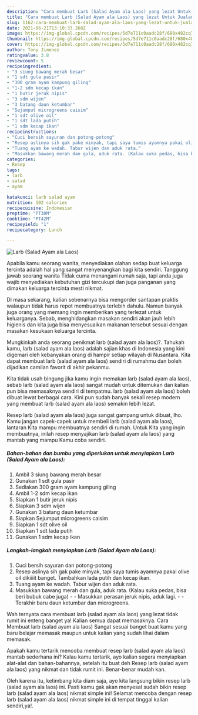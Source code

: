 ```yaml
---
description: "Cara membuat Larb (Salad Ayam ala Laos) yang lezat Untuk Jualan"
title: "Cara membuat Larb (Salad Ayam ala Laos) yang lezat Untuk Jualan"
slug: 1162-cara-membuat-larb-salad-ayam-ala-laos-yang-lezat-untuk-jualan
date: 2021-06-21T13:10:33.268Z
image: https://img-global.cpcdn.com/recipes/5d7e711c0aadc28f/680x482cq70/larb-salad-ayam-ala-laos-foto-resep-utama.jpg
thumbnail: https://img-global.cpcdn.com/recipes/5d7e711c0aadc28f/680x482cq70/larb-salad-ayam-ala-laos-foto-resep-utama.jpg
cover: https://img-global.cpcdn.com/recipes/5d7e711c0aadc28f/680x482cq70/larb-salad-ayam-ala-laos-foto-resep-utama.jpg
author: Tony Jimenez
ratingvalue: 3.8
reviewcount: 5
recipeingredient:
- "3 siung bawang merah besar"
- "1 sdt gula pasir"
- "300 gram ayam kampung giling"
- "1-2 sdm kecap ikan"
- "1 butir jeruk nipis"
- "3 sdm wijen"
- "3 batang daun ketumbar"
- "Sejumput microgreens caisim"
- "1 sdt olive oil"
- "1 sdt lada putih"
- "1 sdm kecap ikan"
recipeinstructions:
- "Cuci bersih sayuran dan potong-potong"
- "Resep aslinya sih gak pake minyak, tapi saya tumis ayamnya pakai olive oil dikiiiit banget. Tambahkan lada putih dan kecap ikan."
- "Tuang ayam ke wadah. Tabur wijen dan aduk rata."
- "Masukkan bawang merah dan gula, aduk rata. (Kalau suka pedas, bisa beri bubuk cabe juga)  Masukkan perasan jeruk nipis, aduk lagi.  Terakhir baru daun ketumbar dan microgreens."
categories:
- Resep
tags:
- larb
- salad
- ayam

katakunci: larb salad ayam 
nutrition: 102 calories
recipecuisine: Indonesian
preptime: "PT30M"
cooktime: "PT42M"
recipeyield: "1"
recipecategory: Lunch

---
```



![Larb (Salad Ayam ala Laos)](https://img-global.cpcdn.com/recipes/5d7e711c0aadc28f/680x482cq70/larb-salad-ayam-ala-laos-foto-resep-utama.jpg)

Apabila kamu seorang wanita, menyediakan olahan sedap buat keluarga tercinta adalah hal yang sangat menyenangkan bagi kita sendiri. Tanggung jawab seorang  wanita Tidak cuma menangani rumah saja, tapi anda juga wajib menyediakan kebutuhan gizi tercukupi dan juga panganan yang dimakan keluarga tercinta mesti nikmat.

Di masa  sekarang, kalian sebenarnya bisa mengorder santapan praktis walaupun tidak harus repot membuatnya terlebih dahulu. Namun banyak juga orang yang memang ingin memberikan yang terlezat untuk keluarganya. Sebab, menghidangkan masakan sendiri akan jauh lebih higienis dan kita juga bisa menyesuaikan makanan tersebut sesuai dengan masakan kesukaan keluarga tercinta. 



Mungkinkah anda seorang penikmat larb (salad ayam ala laos)?. Tahukah kamu, larb (salad ayam ala laos) adalah sajian khas di Indonesia yang kini digemari oleh kebanyakan orang di hampir setiap wilayah di Nusantara. Kita dapat membuat larb (salad ayam ala laos) sendiri di rumahmu dan boleh dijadikan camilan favorit di akhir pekanmu.

Kita tidak usah bingung jika kamu ingin memakan larb (salad ayam ala laos), sebab larb (salad ayam ala laos) sangat mudah untuk ditemukan dan kalian pun bisa memasaknya sendiri di tempatmu. larb (salad ayam ala laos) boleh dibuat lewat berbagai cara. Kini pun sudah banyak sekali resep modern yang membuat larb (salad ayam ala laos) semakin lebih lezat.

Resep larb (salad ayam ala laos) juga sangat gampang untuk dibuat, lho. Kamu jangan capek-capek untuk membeli larb (salad ayam ala laos), lantaran Kita mampu membuatnya sendiri di rumah. Untuk Kita yang ingin membuatnya, inilah resep menyajikan larb (salad ayam ala laos) yang mantab yang mampu Kamu coba sendiri.

<!--inarticleads1-->

##### Bahan-bahan dan bumbu yang diperlukan untuk menyiapkan Larb (Salad Ayam ala Laos):

1. Ambil 3 siung bawang merah besar
1. Gunakan 1 sdt gula pasir
1. Sediakan 300 gram ayam kampung giling
1. Ambil 1-2 sdm kecap ikan
1. Siapkan 1 butir jeruk nipis
1. Siapkan 3 sdm wijen
1. Gunakan 3 batang daun ketumbar
1. Siapkan Sejumput microgreens caisim
1. Siapkan 1 sdt olive oil
1. Siapkan 1 sdt lada putih
1. Gunakan 1 sdm kecap ikan




<!--inarticleads2-->

##### Langkah-langkah menyiapkan Larb (Salad Ayam ala Laos):

1. Cuci bersih sayuran dan potong-potong
1. Resep aslinya sih gak pake minyak, tapi saya tumis ayamnya pakai olive oil dikiiiit banget. Tambahkan lada putih dan kecap ikan.
1. Tuang ayam ke wadah. Tabur wijen dan aduk rata.
1. Masukkan bawang merah dan gula, aduk rata. (Kalau suka pedas, bisa beri bubuk cabe juga) -  - Masukkan perasan jeruk nipis, aduk lagi. -  - Terakhir baru daun ketumbar dan microgreens.




Wah ternyata cara membuat larb (salad ayam ala laos) yang lezat tidak rumit ini enteng banget ya! Kalian semua dapat memasaknya. Cara Membuat larb (salad ayam ala laos) Sangat sesuai banget buat kamu yang baru belajar memasak maupun untuk kalian yang sudah lihai dalam memasak.

Apakah kamu tertarik mencoba membuat resep larb (salad ayam ala laos) mantab sederhana ini? Kalau kamu tertarik, ayo kalian segera menyiapkan alat-alat dan bahan-bahannya, setelah itu buat deh Resep larb (salad ayam ala laos) yang nikmat dan tidak rumit ini. Benar-benar mudah kan. 

Oleh karena itu, ketimbang kita diam saja, ayo kita langsung bikin resep larb (salad ayam ala laos) ini. Pasti kamu gak akan menyesal sudah bikin resep larb (salad ayam ala laos) nikmat simple ini! Selamat mencoba dengan resep larb (salad ayam ala laos) nikmat simple ini di tempat tinggal kalian sendiri,ya!.

